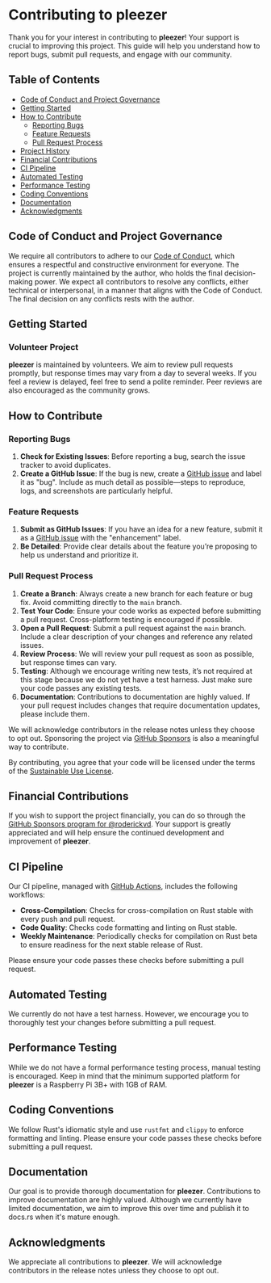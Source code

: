 # Contributing to pleezer

Thank you for your interest in contributing to **pleezer**! Your support is crucial to improving this project. This guide will help you understand how to report bugs, submit pull requests, and engage with our community.

## Table of Contents

- [Code of Conduct and Project Governance](#code-of-conduct-and-project-governance)
- [Getting Started](#getting-started)
- [How to Contribute](#how-to-contribute)
  - [Reporting Bugs](#reporting-bugs)
  - [Feature Requests](#feature-requests)
  - [Pull Request Process](#pull-request-process)
- [Project History](#project-history)
- [Financial Contributions](#financial-contributions)
- [CI Pipeline](#ci-pipeline)
- [Automated Testing](#automated-testing)
- [Performance Testing](#performance-testing)
- [Coding Conventions](#coding-conventions)
- [Documentation](#documentation)
- [Acknowledgments](#acknowledgments)

## Code of Conduct and Project Governance

We require all contributors to adhere to our [Code of Conduct](CODE_OF_CONDUCT.md), which ensures a respectful and constructive environment for everyone. The project is currently maintained by the author, who holds the final decision-making power. We expect all contributors to resolve any conflicts, either technical or interpersonal, in a manner that aligns with the Code of Conduct. The final decision on any conflicts rests with the author.

## Getting Started

### Volunteer Project

**pleezer** is maintained by volunteers. We aim to review pull requests promptly, but response times may vary from a day to several weeks. If you feel a review is delayed, feel free to send a polite reminder. Peer reviews are also encouraged as the community grows.

## How to Contribute

### Reporting Bugs

1. **Check for Existing Issues**: Before reporting a bug, search the issue tracker to avoid duplicates.
2. **Create a GitHub Issue**: If the bug is new, create a [GitHub issue](https://github.com/roderickvd/pleezer/issues) and label it as "bug". Include as much detail as possible—steps to reproduce, logs, and screenshots are particularly helpful.

### Feature Requests

1. **Submit as GitHub Issues**: If you have an idea for a new feature, submit it as a [GitHub issue](https://github.com/roderickvd/pleezer/issues) with the "enhancement" label.
2. **Be Detailed**: Provide clear details about the feature you’re proposing to help us understand and prioritize it.

### Pull Request Process

1. **Create a Branch**: Always create a new branch for each feature or bug fix. Avoid committing directly to the `main` branch.
2. **Test Your Code**: Ensure your code works as expected before submitting a pull request. Cross-platform testing is encouraged if possible.
3. **Open a Pull Request**: Submit a pull request against the `main` branch. Include a clear description of your changes and reference any related issues.
4. **Review Process**: We will review your pull request as soon as possible, but response times can vary.
5. **Testing**: Although we encourage writing new tests, it’s not required at this stage because we do not yet have a test harness. Just make sure your code passes any existing tests.
6. **Documentation**: Contributions to documentation are highly valued. If your pull request includes changes that require documentation updates, please include them.

We will acknowledge contributors in the release notes unless they choose to opt out. Sponsoring the project via [GitHub Sponsors](https://github.com/sponsors/roderickvd) is also a meaningful way to contribute.

By contributing, you agree that your code will be licensed under the terms of the [Sustainable Use License](LICENSE.md).

## Financial Contributions

If you wish to support the project financially, you can do so through the [GitHub Sponsors program for @roderickvd](https://github.com/sponsors/roderickvd). Your support is greatly appreciated and will help ensure the continued development and improvement of **pleezer**.

## CI Pipeline

Our CI pipeline, managed with [GitHub Actions](https://github.com/roderickvd/pleezer/actions), includes the following workflows:

- **Cross-Compilation**: Checks for cross-compilation on Rust stable with every push and pull request.
- **Code Quality**: Checks code formatting and linting on Rust stable.
- **Weekly Maintenance**: Periodically checks for compilation on Rust beta to ensure readiness for the next stable release of Rust.

Please ensure your code passes these checks before submitting a pull request.

## Automated Testing

We currently do not have a test harness. However, we encourage you to thoroughly test your changes before submitting a pull request.

## Performance Testing

While we do not have a formal performance testing process, manual testing is encouraged. Keep in mind that the minimum supported platform for **pleezer** is a Raspberry Pi 3B+ with 1GB of RAM.

## Coding Conventions

We follow Rust's idiomatic style and use `rustfmt` and `clippy` to enforce formatting and linting. Please ensure your code passes these checks before submitting a pull request.

## Documentation

Our goal is to provide thorough documentation for **pleezer**. Contributions to improve documentation are highly valued. Although we currently have limited documentation, we aim to improve this over time and publish it to docs.rs when it's mature enough.

## Acknowledgments

We appreciate all contributions to **pleezer**. We will acknowledge contributors in the release notes unless they choose to opt out.
